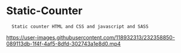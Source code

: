 # Static-Counter
      Static counter HTML and CSS and javascript and SASS






https://user-images.githubusercontent.com/118932313/232358850-089113db-1f4f-4af5-8dfd-302743a1e8d0.mp4

